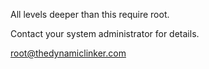 All levels deeper than this require root.

Contact your system administrator for details.

root@thedynamiclinker.com
